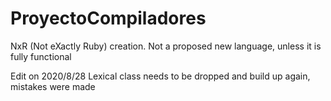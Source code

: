 # ProyectoCompiladores
NxR (Not eXactly Ruby) creation. Not a proposed new language, unless it is fully functional

Edit on 2020/8/28
Lexical class needs to be dropped and build up again, mistakes were made
